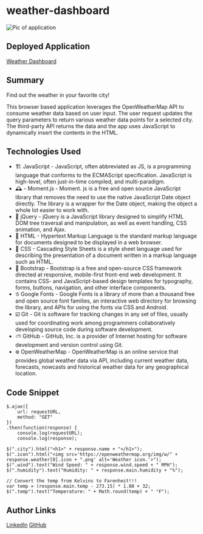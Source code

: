 # weather-dashboard


<img src="https://zno.s3-us-west-1.amazonaws.com/weather-dashboard.png" alt="Pic of application"
title="Weather Dashboard" width="" />

## Deployed Application
[Weather Dashboard](https://darrindevs.github.io/weather-dashboard/)

## Summary 
Find out the weather in your favorite city!

This browser based application leverages the OpenWeatherMap API to consume weather data based on user input. The user request updates the query parameters to return various weather data points for a selected city. The third-party API returns the data and the app uses JavaScript to dynamically insert the contents in the HTML. 


## Technologies Used
- 🏗 JavaScript - JavaScript, often abbreviated as JS, is a programming language that conforms to the ECMAScript specification. JavaScript is high-level, often just-in-time compiled, and multi-paradigm.
- 🕰 - Moment.js - Moment. js is a free and open source JavaScript library that removes the need to use the native JavaScript Date object directly. The library is a wrapper for the Date object, making the object a whole lot easier to work with.
- 🌳 jQuery - jQuery is a JavaScript library designed to simplify HTML DOM tree traversal and manipulation, as well as event handling, CSS animation, and Ajax.
- 🦴 HTML - Hypertext Markup Language is the standard markup language for documents designed to be displayed in a web browser.
- 👗 CSS - Cascading Style Sheets is a style sheet language used for describing the presentation of a document written in a markup language such as HTML. 
- 👢 Bootstrap - Bootstrap is a free and open-source CSS framework directed at responsive, mobile-first front-end web development. It contains CSS- and JavaScript-based design templates for typography, forms, buttons, navigation, and other interface components.
- 𝒢 Google Fonts - Google Fonts is a library of more than a thousand free and open source font families, an interactive web directory for browsing the library, and APIs for using the fonts via CSS and Android. 
- ☑️ Git - Git is software for tracking changes in any set of files, usually used for coordinating work among programmers collaboratively developing source code during software development.
- ⛅️ GitHub - GitHub, Inc. is a provider of Internet hosting for software development and version control using Git.
- ❄️ OpenWeatherMap - OpenWeatherMap is an online service that provides global weather data via API, including current weather data, forecasts, nowcasts and historical weather data for any geographical location.


## Code Snippet

~~~
$.ajax({
    url: requestURL,
    method: "GET"
})
.then(function(response) {
    console.log(requestURL);
    console.log(response);

$(".city").html("<h1>" + response.name + "</h1>");
$(".icon").html("<img src='https://openweathermap.org/img/w/" + response.weather[0].icon + ".png' alt='Weather icon.'>");
$(".wind").text("Wind Speed: " + response.wind.speed + " MPH");
$(".humidity").text("Humidity: " + response.main.humidity + "%");
    
// Convert the temp from Kelvins to Farenheit!!!
var temp = (response.main.temp - 273.15) * 1.80 + 32;
$(".temp").text("Temperature: " + Math.round(temp) + " °F");
~~~


## Author Links
[LinkedIn](https://www.linkedin.com/in/darrinweyers/)
[GitHub](https://github.com/darrindevs)
